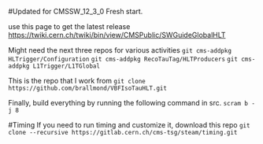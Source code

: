 #Updated for CMSSW_12_3_0
Fresh start.

use this page to get the latest release
https://twiki.cern.ch/twiki/bin/view/CMSPublic/SWGuideGlobalHLT

Might need the next three repos for various activities
`git cms-addpkg HLTrigger/Configuration`
`git cms-addpkg RecoTauTag/HLTProducers`
`git cms-addpkg L1Trigger/L1TGlobal`

This is the repo that I work from
`git clone https://github.com/brallmond/VBFIsoTauHLT.git`

Finally, build everything by running the following command in src.
`scram b -j 8`

#Timing
If you need to run timing and customize it, download this repo
`git clone --recursive https://gitlab.cern.ch/cms-tsg/steam/timing.git`
